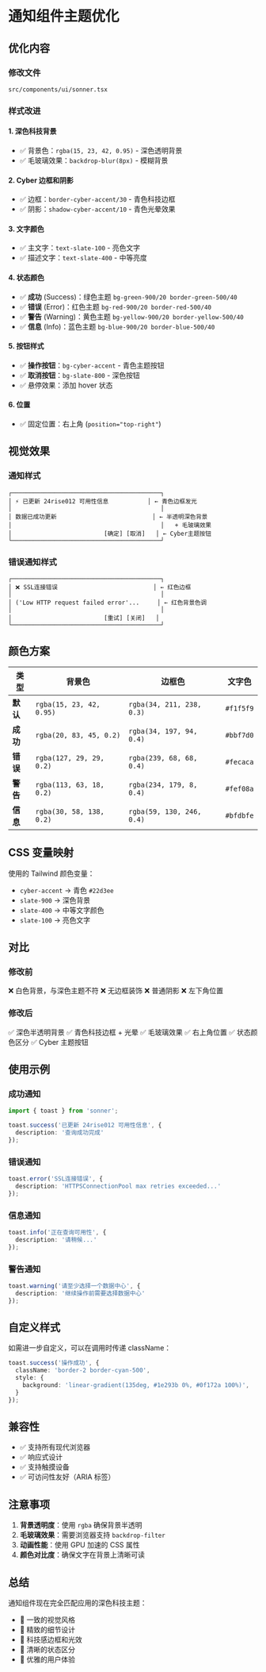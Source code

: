 # 通知组件主题优化

## 优化内容

### 修改文件
`src/components/ui/sonner.tsx`

### 样式改进

#### 1. **深色科技背景**
- ✅ 背景色：`rgba(15, 23, 42, 0.95)` - 深色透明背景
- ✅ 毛玻璃效果：`backdrop-blur(8px)` - 模糊背景

#### 2. **Cyber 边框和阴影**
- ✅ 边框：`border-cyber-accent/30` - 青色科技边框
- ✅ 阴影：`shadow-cyber-accent/10` - 青色光晕效果

#### 3. **文字颜色**
- ✅ 主文字：`text-slate-100` - 亮色文字
- ✅ 描述文字：`text-slate-400` - 中等亮度

#### 4. **状态颜色**
- ✅ **成功** (Success)：绿色主题 `bg-green-900/20 border-green-500/40`
- ✅ **错误** (Error)：红色主题 `bg-red-900/20 border-red-500/40`
- ✅ **警告** (Warning)：黄色主题 `bg-yellow-900/20 border-yellow-500/40`
- ✅ **信息** (Info)：蓝色主题 `bg-blue-900/20 border-blue-500/40`

#### 5. **按钮样式**
- ✅ **操作按钮**：`bg-cyber-accent` - 青色主题按钮
- ✅ **取消按钮**：`bg-slate-800` - 深色按钮
- ✅ 悬停效果：添加 hover 状态

#### 6. **位置**
- ✅ 固定位置：右上角 (`position="top-right"`)

## 视觉效果

### 通知样式

```
┌──────────────────────────────────────────┐
│ ⚡ 已更新 24rise012 可用性信息           │ ← 青色边框发光
│                                          │
│ 数据已成功更新                           │ ← 半透明深色背景
│                                          │   + 毛玻璃效果
│                          [确定] [取消]   │ ← Cyber主题按钮
└──────────────────────────────────────────┘
```

### 错误通知样式

```
┌──────────────────────────────────────────┐
│ ❌ SSL连接错误                           │ ← 红色边框
│                                          │
│ ('Low HTTP request failed error'...     │ ← 红色背景色调
│                                          │
│                          [重试] [关闭]   │
└──────────────────────────────────────────┘
```

## 颜色方案

| 类型 | 背景色 | 边框色 | 文字色 |
|------|--------|--------|--------|
| **默认** | `rgba(15, 23, 42, 0.95)` | `rgba(34, 211, 238, 0.3)` | `#f1f5f9` |
| **成功** | `rgba(20, 83, 45, 0.2)` | `rgba(34, 197, 94, 0.4)` | `#bbf7d0` |
| **错误** | `rgba(127, 29, 29, 0.2)` | `rgba(239, 68, 68, 0.4)` | `#fecaca` |
| **警告** | `rgba(113, 63, 18, 0.2)` | `rgba(234, 179, 8, 0.4)` | `#fef08a` |
| **信息** | `rgba(30, 58, 138, 0.2)` | `rgba(59, 130, 246, 0.4)` | `#bfdbfe` |

## CSS 变量映射

使用的 Tailwind 颜色变量：
- `cyber-accent` → 青色 `#22d3ee`
- `slate-900` → 深色背景
- `slate-400` → 中等文字颜色
- `slate-100` → 亮色文字

## 对比

### 修改前
❌ 白色背景，与深色主题不符
❌ 无边框装饰
❌ 普通阴影
❌ 左下角位置

### 修改后
✅ 深色半透明背景
✅ 青色科技边框 + 光晕
✅ 毛玻璃效果
✅ 右上角位置
✅ 状态颜色区分
✅ Cyber 主题按钮

## 使用示例

### 成功通知
```typescript
import { toast } from 'sonner';

toast.success('已更新 24rise012 可用性信息', {
  description: '查询成功完成'
});
```

### 错误通知
```typescript
toast.error('SSL连接错误', {
  description: 'HTTPSConnectionPool max retries exceeded...'
});
```

### 信息通知
```typescript
toast.info('正在查询可用性', {
  description: '请稍候...'
});
```

### 警告通知
```typescript
toast.warning('请至少选择一个数据中心', {
  description: '继续操作前需要选择数据中心'
});
```

## 自定义样式

如需进一步自定义，可以在调用时传递 className：

```typescript
toast.success('操作成功', {
  className: 'border-2 border-cyan-500',
  style: {
    background: 'linear-gradient(135deg, #1e293b 0%, #0f172a 100%)',
  }
});
```

## 兼容性

- ✅ 支持所有现代浏览器
- ✅ 响应式设计
- ✅ 支持触摸设备
- ✅ 可访问性友好（ARIA 标签）

## 注意事项

1. **背景透明度**：使用 `rgba` 确保背景半透明
2. **毛玻璃效果**：需要浏览器支持 `backdrop-filter`
3. **动画性能**：使用 GPU 加速的 CSS 属性
4. **颜色对比度**：确保文字在背景上清晰可读

## 总结

通知组件现在完全匹配应用的深色科技主题：
- 🎨 一致的视觉风格
- 💎 精致的细节设计
- 🔮 科技感边框和光效
- 🌈 清晰的状态区分
- 📱 优雅的用户体验
